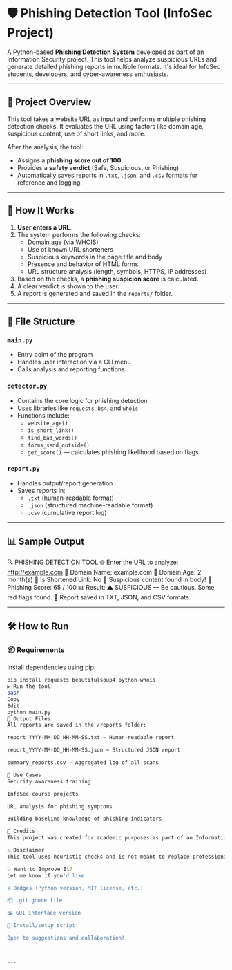# 🛡️ Phishing Detection Tool (InfoSec Project)

A Python-based **Phishing Detection System** developed as part of an Information Security project. This tool helps analyze suspicious URLs and generate detailed phishing reports in multiple formats. It's ideal for InfoSec students, developers, and cyber-awareness enthusiasts.

---

## 📌 Project Overview

This tool takes a website URL as input and performs multiple phishing detection checks. It evaluates the URL using factors like domain age, suspicious content, use of short links, and more.

After the analysis, the tool:
- Assigns a **phishing score out of 100**
- Provides a **safety verdict** (Safe, Suspicious, or Phishing)
- Automatically saves reports in `.txt`, `.json`, and `.csv` formats for reference and logging.

---

## 🧠 How It Works

1. **User enters a URL**.
2. The system performs the following checks:
   - Domain age (via WHOIS)
   - Use of known URL shorteners
   - Suspicious keywords in the page title and body
   - Presence and behavior of HTML forms
   - URL structure analysis (length, symbols, HTTPS, IP addresses)
3. Based on the checks, a **phishing suspicion score** is calculated.
4. A clear verdict is shown to the user.
5. A report is generated and saved in the `reports/` folder.

---

## 🧩 File Structure

### `main.py`
- Entry point of the program
- Handles user interaction via a CLI menu
- Calls analysis and reporting functions

### `detector.py`
- Contains the core logic for phishing detection
- Uses libraries like `requests`, `bs4`, and `whois`
- Functions include:
  - `website_age()`
  - `is_short_link()`
  - `find_bad_words()`
  - `forms_send_outside()`
  - `get_score()` — calculates phishing likelihood based on flags

### `report.py`
- Handles output/report generation
- Saves reports in:
  - `.txt` (human-readable format)
  - `.json` (structured machine-readable format)
  - `.csv` (cumulative report log)

---

## 📊 Sample Output

🔍 PHISHING DETECTION TOOL
🌐 Enter the URL to analyze: http://example.com
📌 Domain Name: example.com
📅 Domain Age: 2 month(s)
🔗 Is Shortened Link: No
🚨 Suspicious content found in body!
🧠 Phishing Score: 65 / 100
📊 Result: ⚠️ SUSPICIOUS — Be cautious. Some red flags found.
💾 Report saved in TXT, JSON, and CSV formats.



---

## 🛠️ How to Run

### 📦 Requirements
Install dependencies using pip:
```bash
pip install requests beautifulsoup4 python-whois
▶️ Run the tool:
bash
Copy
Edit
python main.py
📁 Output Files
All reports are saved in the /reports folder:

report_YYYY-MM-DD_HH-MM-SS.txt — Human-readable report

report_YYYY-MM-DD_HH-MM-SS.json — Structured JSON report

summary_reports.csv — Aggregated log of all scans

🎯 Use Cases
Security awareness training

InfoSec course projects

URL analysis for phishing symptoms

Building baseline knowledge of phishing indicators

📌 Credits
This project was created for academic purposes as part of an Information Security course.

⚠️ Disclaimer
This tool uses heuristic checks and is not meant to replace professional phishing detection or threat intelligence platforms. False positives/negatives may occur.

💡 Want to Improve It?
Let me know if you'd like:

🎖️ Badges (Python version, MIT license, etc.)

📦 .gitignore file

🖼️ GUI interface version

🔄 Install/setup script

Open to suggestions and collaboration!



---

